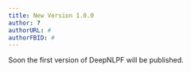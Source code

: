 ```yaml
---
title: New Version 1.0.0
author: ?
authorURL: #
authorFBID: # 
---
```


Soon the first version of DeepNLPF will be published.
